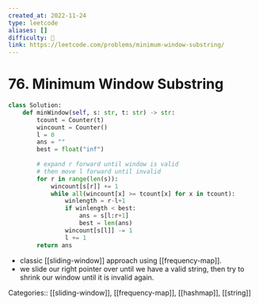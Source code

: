 ```yaml
---
created_at: 2022-11-24
type: leetcode
aliases: []
difficulty: 🔴
link: https://leetcode.com/problems/minimum-window-substring/
---
```


# 76. Minimum Window Substring

```python
class Solution:
    def minWindow(self, s: str, t: str) -> str:
        tcount = Counter(t)
        wincount = Counter()
        l = 0
        ans = ""
        best = float("inf")
        
        # expand r forward until window is valid
        # then move l forward until invalid
        for r in range(len(s)):
            wincount[s[r]] += 1
            while all(wincount[x] >= tcount[x] for x in tcount):
                winlength = r-l+1
                if winlength < best:
                    ans = s[l:r+1]
                    best = len(ans)
                wincount[s[l]] -= 1
                l += 1
        return ans
```

- classic [[sliding-window]] approach using [[frequency-map]].
- we slide our right pointer over until we have a valid string, then try to shrink our window until it is invalid again.

Categories:: [[sliding-window]], [[frequency-map]], [[hashmap]], [[string]]
